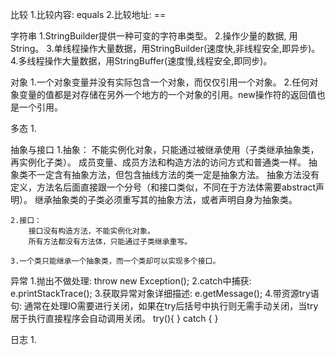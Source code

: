 比较
    1.比较内容: equals
    2.比较地址: ==


字符串
    1.StringBuilder提供一种可变的字符串类型。
    2.操作少量的数据, 用String。
    3.单线程操作大量数据，用StringBuilder(速度快,非线程安全,即异步)。
    4.多线程操作大量数据，用StringBuffer(速度慢,线程安全,即同步)。


对象
    1.一个对象变量并没有实际包含一个对象，而仅仅引用一个对象。
    2.任何对象变量的值都是对存储在另外一个地方的一个对象的引用。new操作符的返回值也是一个引用。


多态
    1.


抽象与接口
    1.抽象：
        不能实例化对象，只能通过被继承使用（子类继承抽象类，再实例化子类）。
        成员变量、成员方法和构造方法的访问方式和普通类一样。
        抽象类不一定含有抽象方法，但包含抽线方法的类一定是抽象方法。
        抽象方法没有定义，方法名后面直接跟一个分号（和接口类似，不同在于方法体需要abstract声明）。
        继承抽象类的子类必须重写其的抽象方法，或者声明自身为抽象类。

    2.接口：
        接口没有构造方法，不能实例化对象。
        所有方法都没有方法体，只能通过子类继承重写。

    3.一个类只能继承一个抽象类，而一个类却可以实现多个接口。


异常
    1.抛出不做处理:  throw new Exception();
    2.catch中捕获: e.printStackTrace();
    3.获取异常对象详细描述: e.getMessage();
    4.带资源try语句: 通常在处理IO需要进行关闭，如果在try后括号中执行则无需手动关闭，当try居于执行直接程序会自动调用关闭。
        try(){ } 
        catch { }


日志
    1.
